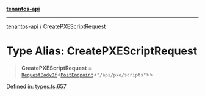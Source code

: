 [**tenantos-api**](../README.md)

***

[tenantos-api](../globals.md) / CreatePXEScriptRequest

# Type Alias: CreatePXEScriptRequest

> **CreatePXEScriptRequest** = [`RequestBodyOf`](RequestBodyOf.md)\<[`PostEndpoint`](PostEndpoint.md)\<`"/api/pxe/scripts"`\>\>

Defined in: [types.ts:657](https://github.com/shadmanZero/tenantos-api/blob/1c7b7035084787c8e7500a348d67d47efa9ca53a/src/types.ts#L657)

